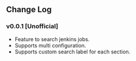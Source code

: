 ## Change Log

### v0.0.1 [Unofficial]

* Feature to search jenkins jobs.
* Supports multi configuration.
* Supports custom search label for each section.

